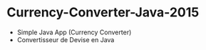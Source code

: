 # Currency-Converter-Java-2015
- Simple Java App (Currency Converter)
- Convertisseur de Devise en Java
